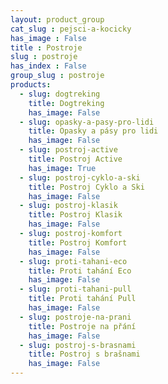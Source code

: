 ```yaml
---
layout: product_group
cat_slug : pejsci-a-kocicky
has_image : False
title : Postroje
slug : postroje
has_index : False
group_slug : postroje
products:
  - slug: dogtreking
    title: Dogtreking
    has_image: False
  - slug: opasky-a-pasy-pro-lidi
    title: Opasky a pásy pro lidi
    has_image: False
  - slug: postroj-active
    title: Postroj Active
    has_image: True
  - slug: postroj-cyklo-a-ski
    title: Postroj Cyklo a Ski
    has_image: False
  - slug: postroj-klasik
    title: Postroj Klasik
    has_image: False
  - slug: postroj-komfort
    title: Postroj Komfort
    has_image: False
  - slug: proti-tahani-eco
    title: Proti tahání Eco
    has_image: False
  - slug: proti-tahani-pull
    title: Proti tahání Pull
    has_image: False
  - slug: postroje-na-prani
    title: Postroje na přání
    has_image: False
  - slug: postroj-s-brasnami
    title: Postroj s brašnami
    has_image: False
---
```


